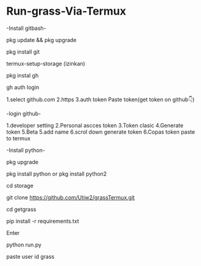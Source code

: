 # Run-grass-Via-Termux

-Install gitbash-

pkg update && pkg upgrade

pkg install git

termux-setup-storage (izinkan)


pkg instal gh

gh auth login 

1.select github.com
2.https
3.auth token
Paste token(get token on github👇)

-login github-

1.developer setting
2.Personal ascces token
3.Token clasic
4.Generate token
5.Beta 
5.add name
6.scrol down generate token
6.Copas token paste to termux


-Install python-

pkg upgrade

pkg install python
or
pkg install python2


cd storage

git clone https://github.com/Utiw2/grassTermux.git

cd getgrass

pip install -r requirements.txt

Enter

python run.py

paste user id grass
